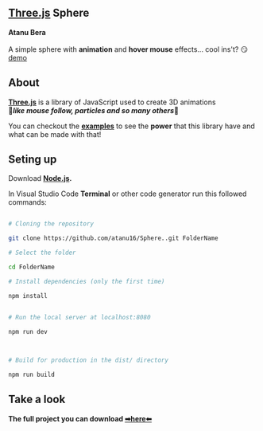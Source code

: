 
## [Three.js](https://threejs.org/) Sphere

 **Atanu Bera** 
<br>
<br>
A simple sphere with **animation** and **hover mouse** effects... cool ins't? 😏<br> [demo](https://sphere-atanu16.vercel.app/)

## About

**[Three.js](https://threejs.org/)** is a library of JavaScript used to create 3D animations <br>🪭***like  mouse follow, particles and so many others***🪭


You can checkout the **[examples](https://threejs.org/examples/#webgl_animation_keyframes)** to see the **power** that this library have and what can be made with that!

## Seting up

Download **[Node.js](https://nodejs.org/en/download/).**

In Visual Studio Code **Terminal** or other code generator run this followed commands:

``` bash

# Cloning the repository

git clone https://github.com/atanu16/Sphere..git FolderName

# Select the folder 

cd FolderName

# Install dependencies (only the first time)

npm install


# Run the local server at localhost:8080

npm run dev

​

# Build for production in the dist/ directory

npm run build

```

## Take a look

 **The full project you can download [➡here⬅](https://codeload.github.com/atanu16/Sphere./zip/refs/heads/main)**

 
